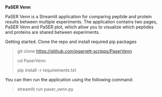 **PaSER Venn**

PaSER Venn is a Streamlit application for comparing peptide and protein results between multiple experiments.
The application contains two pages, PaSER Venn and PaSER plot, which allow you to visualize which peptides and proteins
are shared between experiments.

Getting started. Clone the repo and install required pip packages

> git clone https://github.com/pgarrett-scripps/PaserVenn
> 
> cd PaserVenn
> 
> pip install -r requirements.txt

You can then run the application using the following command:

> streamlit run paser_venn.py